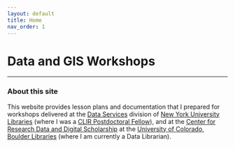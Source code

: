 ```yaml
---
layout: default
title: Home
nav_order: 1
---
```

# Data and GIS Workshops

____

### About this site

This website provides lesson plans and documentation that I prepared for workshops delivered at the [Data Services](https://guides.nyu.edu/dataservices) division of [New York University Libraries](https://library.nyu.edu/) (where I was a [CLIR Postdoctoral Fellow](https://www.clir.org/fellowships/postdoc/)), and at the [Center for Research Data and Digital Scholarship](https://www.colorado.edu/crdds/) at the [University of Colorado, Boulder Libraries](https://www.colorado.edu/libraries/) (where I am currently a Data Librarian). 
